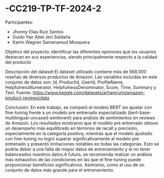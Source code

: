 # -CC219-TP-TF-2024-2
Participantes:
- Jhonny Elias Ruiz Santos
- Guido Yair Abel Jeri Saldaña
- Karim Wagner Samanamud Mosquera

Objetivo del proyecto: identificar las diferentes opiniones que los usuarios destacan en sus experiencias, siendo principalmente respecto a la calidad del producto

Descripción del dataset:El dataset utilizado contiene más de 568,000 reseñas de diversos productos de Amazon. Las variables incluidas en este conjunto de datos son: Id, ProductId, UserId, ProfileName, HelpfulnessNumerator, HelpfulnessDenominator, Score, Time, Summary y Text.
Fuente: https://www.kaggle.com/datasets/arhamrumi/amazon-product-reviews/data

Conclusión:
En este trabajo, se comparó el modelo BERT sin ajustar con fine-tuning frente a un modelo pre entrenado especializado (bert-base-multilingual-uncased-sentiment) para análisis de sentimientos en reviews de Amazon. Los resultados mostraron que el modelo pre entrenado obtuvo un desempeño más equilibrado en términos de recall y precisión, especialmente en la categoría positiva, mientras que el modelo ajustado con fine-tuning no logró superar significativamente al modelo pre entrenado y presentó limitaciones notables en todas las categorías. Esto se podría deber a una falta de mayor datos de entrenamiento y el no tener balanceados nuestros datos.A futuro, se recomienda realizar un análisis más exhaustivo de las condiciones en las que el fine-tuning puede proporcionar beneficios significativos. Asimismo, como el uso de un conjunto de datos más grande para el entrenamiento.
